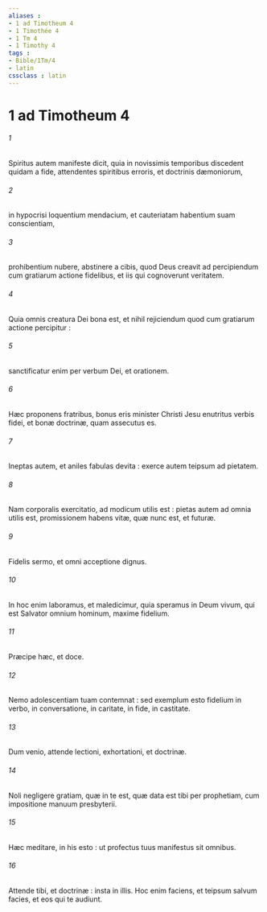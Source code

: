```yaml
---
aliases : 
- 1 ad Timotheum 4
- 1 Timothée 4
- 1 Tm 4
- 1 Timothy 4
tags : 
- Bible/1Tm/4
- latin
cssclass : latin
---
```


# 1 ad Timotheum 4

###### 1
Spiritus autem manifeste dicit, quia in novissimis temporibus discedent quidam a fide, attendentes spiritibus erroris, et doctrinis dæmoniorum,
###### 2
in hypocrisi loquentium mendacium, et cauteriatam habentium suam conscientiam,
###### 3
prohibentium nubere, abstinere a cibis, quod Deus creavit ad percipiendum cum gratiarum actione fidelibus, et iis qui cognoverunt veritatem.
###### 4
Quia omnis creatura Dei bona est, et nihil rejiciendum quod cum gratiarum actione percipitur :
###### 5
sanctificatur enim per verbum Dei, et orationem.
###### 6
Hæc proponens fratribus, bonus eris minister Christi Jesu enutritus verbis fidei, et bonæ doctrinæ, quam assecutus es.
###### 7
Ineptas autem, et aniles fabulas devita : exerce autem teipsum ad pietatem.
###### 8
Nam corporalis exercitatio, ad modicum utilis est : pietas autem ad omnia utilis est, promissionem habens vitæ, quæ nunc est, et futuræ.
###### 9
Fidelis sermo, et omni acceptione dignus.
###### 10
In hoc enim laboramus, et maledicimur, quia speramus in Deum vivum, qui est Salvator omnium hominum, maxime fidelium.
###### 11
Præcipe hæc, et doce.
###### 12
Nemo adolescentiam tuam contemnat : sed exemplum esto fidelium in verbo, in conversatione, in caritate, in fide, in castitate.
###### 13
Dum venio, attende lectioni, exhortationi, et doctrinæ.
###### 14
Noli negligere gratiam, quæ in te est, quæ data est tibi per prophetiam, cum impositione manuum presbyterii.
###### 15
Hæc meditare, in his esto : ut profectus tuus manifestus sit omnibus.
###### 16
Attende tibi, et doctrinæ : insta in illis. Hoc enim faciens, et teipsum salvum facies, et eos qui te audiunt.
